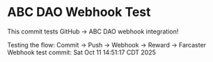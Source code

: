 # ABC DAO Webhook Test

This commit tests GitHub → ABC DAO webhook integration!

Testing the flow: Commit → Push → Webhook → Reward → Farcaster
Webhook test commit: Sat Oct 11 14:51:17 CDT 2025
